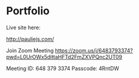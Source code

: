 # Portfolio

Live site here:

http://pauliejs.com/

Join Zoom Meeting
https://zoom.us/j/6483793374?pwd=L0UrOWx5dittaHFTd2FmZXVPQnc2UT09

Meeting ID: 648 379 3374
Passcode: 4RntDW




